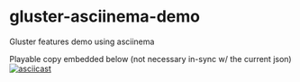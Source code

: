 # gluster-asciinema-demo
Gluster features demo using asciinema

Playable copy embedded below (not necessary in-sync w/ the current json)
[![asciicast](https://asciinema.org/a/117578.png)](https://asciinema.org/a/117578?speed=5&autoplay=1&loop=1)
